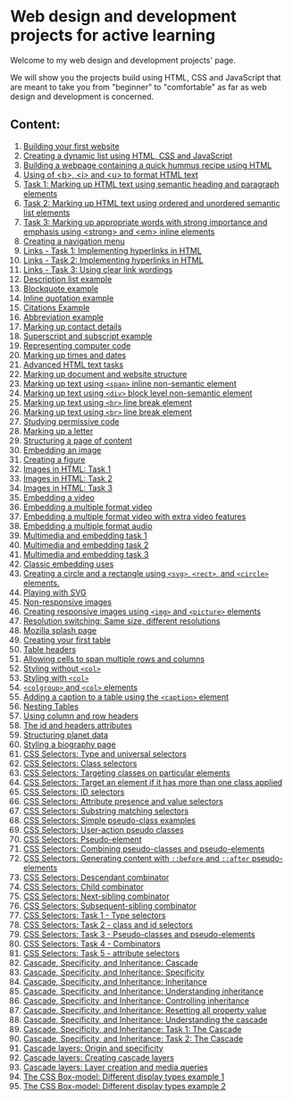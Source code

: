 # Web design and development projects for active learning

Welcome to my web design and development projects' page. 

We will show you the projects build using HTML, CSS and JavaScript that are meant to take you from "beginner" to "comfortable" as far as web design and development is concerned. 

## Content:
<ol>
  <li><a href="https://github.com/olumpeter/web-projects/tree/main/1-test-site">
        Building your first website</a></li>
  <li><a href="https://github.com/olumpeter/web-projects/tree/main/2-dynamic-list">
        Creating a dynamic list using HTML, CSS and JavaScript</a></li>
  <li><a href="https://github.com/olumpeter/web-projects/tree/main/3-quick-hummus-recipe">
        Building a webpage containing a quick hummus recipe using HTML</a></li>
  <li><a href="https://github.com/olumpeter/web-projects/tree/main/4-bold-italic-underline">
        Using of &lt;b&gt;, &lt;i&gt; and &lt;u&gt; to format HTML text</a></li>
  <li><a href="https://github.com/olumpeter/web-projects/tree/main/5-task-1-headings-paragraphs">
        Task 1: Marking up HTML text using semantic heading and paragraph elements</a></li>
  <li><a href="https://github.com/olumpeter/web-projects/tree/main/6-task-2-lists-headings-paragraphs">
        Task 2: Marking up HTML text using ordered and unordered semantic list elements</a></li>
  <li><a href="https://github.com/olumpeter/web-projects/tree/main/7-task-3-emphasis-importance">
        Task 3: Marking up appropriate words with strong importance and emphasis using &lt;strong&gt; and &lt;em&gt; inline elements</a></li>
  <li><a href="https://github.com/olumpeter/web-projects/tree/main/8-navigation-menu">
        Creating a navigation menu</a></li>
  <li><a href="https://github.com/olumpeter/web-projects/tree/main/9-links-task-1-whales">
        Links - Task 1: Implementing hyperlinks in HTML</a></li>
  <li><a href="https://github.com/olumpeter/web-projects/tree/main/10-links-task-2-relative-absolute-paths-document-fragments">
        Links - Task 2: Implementing hyperlinks in HTML</a></li>
  <li><a href="https://github.com/olumpeter/web-projects/tree/main/11-links-task-3-good-link-text">
        Links - Task 3: Using clear link wordings</a></li>
  <li><a href="https://github.com/olumpeter/web-projects/tree/main/12-description-list-example">
        Description list example</a></li>
  <li><a href="https://github.com/olumpeter/web-projects/tree/main/13-blockquote-example">
        Blockquote example</a></li>
  <li><a href="https://github.com/olumpeter/web-projects/tree/main/14-inline-quotation-example">
        Inline quotation example</a></li>
  <li><a href="https://github.com/olumpeter/web-projects/tree/main/15-citations-example">
        Citations Example</a></li>
  <li><a href="https://github.com/olumpeter/web-projects/tree/main/16-abbreviation-example">
        Abbreviation example</a></li>
  <li><a href="https://github.com/olumpeter/web-projects/tree/main/17-contact-details-example">
        Marking up contact details</a></li>
  <li><a href="https://github.com/olumpeter/web-projects/tree/main/18-superscript-and-subscript">
        Superscript and subscript example</a></li>
  <li><a href="https://github.com/olumpeter/web-projects/tree/main/19-representing-computer-code">
        Representing computer code</a></li>
  <li><a href="https://github.com/olumpeter/web-projects/tree/main/20-times-and-dates">
        Marking up times and dates</a></li>
  <li><a href="https://github.com/olumpeter/web-projects/tree/main/21-Advanced-HTML-text-tasks">
        Advanced HTML text tasks</a></li>
  <li><a href="https://github.com/olumpeter/web-projects/tree/main/22-HTML-for-structuring-content">
        Marking up document and website structure</a></li>
  <li><a href="https://github.com/olumpeter/web-projects/tree/main/23-non-semanic-wrappers/span">
        Marking up text using <code>&lt;span&gt;</code> inline non-semantic element</a></li>
  <li><a href="https://github.com/olumpeter/web-projects/tree/main/23-non-semanic-wrappers/div">
        Marking up text using <code>&lt;div&gt;</code> block level non-semantic element</a></li>
  <li><a href="https://github.com/olumpeter/web-projects/tree/main/24-line-breaks-and-horizontal-rules/line-break-element">
        Marking up text using <code>&lt;br&gt;</code> line break element</a></li>
  <li><a href="https://github.com/olumpeter/web-projects/tree/main/24-line-breaks-and-horizontal-rules/thematic-break-element">
        Marking up text using <code>&lt;br&gt;</code> line break element</a></li>
  <li><a href="https://github.com/olumpeter/web-projects/tree/main/25-studying-permissive-code">
        Studying permissive code</li>
  <li><a href="https://github.com/olumpeter/web-projects/tree/main/26-marking-up-a-letter">
        Marking up a letter</li>
  <li><a href="https://github.com/olumpeter/web-projects/tree/main/27-structuring-a-page-of-content">
        Structuring a page of content</li>
  <li><a href="https://github.com/olumpeter/web-projects/tree/main/28-embedding-an-image">
        Embedding an image</li>
  <li><a href="https://github.com/olumpeter/web-projects/tree/main/29-creating-a-figure">
        Creating a figure</li>
  <li><a href="https://github.com/olumpeter/web-projects/tree/main/30-images-in-html/Task-1">
        Images in HTML: Task 1</li>
  <li><a href="https://github.com/olumpeter/web-projects/tree/main/30-images-in-html/Task-2">
        Images in HTML: Task 2</li>
  <li><a href="https://github.com/olumpeter/web-projects/tree/main/30-images-in-html/Task-3">
        Images in HTML: Task 3</li>
  <li><a href="https://github.com/olumpeter/web-projects/tree/main/31-embedding-a-video/Task-3">
        Embedding a video</li>
  <li><a href="https://github.com/olumpeter/web-projects/tree/main/32-embedding-a-multiple-format-video">
        Embedding a multiple format video</li>
  <li><a href="https://github.com/olumpeter/web-projects/tree/main/33-embedding-a-multiple-format-video-with-extra-video-features">
        Embedding a multiple format video with extra video features</li>
  <li><a href="https://github.com/olumpeter/web-projects/tree/main/34-embedding-a-multiple-format-audio">
        Embedding a multiple format audio</li>
  <li><a href="https://github.com/olumpeter/web-projects/tree/main/35-multimedia-and-embedding-tasks/task-1">
        Multimedia and embedding task 1</li>
  <li><a href="https://github.com/olumpeter/web-projects/tree/main/35-multimedia-and-embedding-tasks/task-2">
        Multimedia and embedding task 2</li>
  <li><a href="https://github.com/olumpeter/web-projects/tree/main/35-multimedia-and-embedding-tasks/task-3">
        Multimedia and embedding task 3</li>
  <li><a href="https://github.com/olumpeter/web-projects/tree/main/36-classic-embedding-uses">
        Classic embedding uses</li>
  <li><a href="https://github.com/olumpeter/web-projects/tree/main/37-creates-a-circle-and-a-rectangle">
        Creating a circle and a rectangle using <code>&lt;svg&gt;</code>, <code>&lt;rect&gt;</code>, and  <code>&lt;circle&gt;</code> elements.</li>
  <li><a href="https://github.com/olumpeter/web-projects/tree/main/38-playing-with-svg">
        Playing with SVG</li>
  <li><a href="https://github.com/olumpeter/web-projects/tree/main/39-non-responsive-images">
        Non-responsive images</li>
  <li><a href="https://github.com/olumpeter/web-projects/tree/main/40-responsive-images">
        Creating responsive images  using <code>&lt;img&gt;</code> and <code>&lt;picture&gt;</code> elements</li>
  <li><a href="https://github.com/olumpeter/web-projects/tree/main/41-resolution-switching-images">
        Resolution switching: Same size, different resolutions</li>
  <li><a href="https://github.com/olumpeter/web-projects/tree/main/42-mozilla-splash-page">
        Mozilla splash page</li>
  <li><a href="https://github.com/olumpeter/web-projects/tree/main/43-creating-your-first-table">
        Creating your first table</li>
  <li><a href="https://github.com/olumpeter/web-projects/tree/main/44-table-headers">
        Table headers</li>
  <li><a href="https://github.com/olumpeter/web-projects/tree/main/45-allowing-cells-to-span-multiple-rows-and-columns">
        Allowing cells to span multiple rows and columns</li>
  <li><a href="https://github.com/olumpeter/web-projects/tree/main/46-styling-without-col-element">
        Styling without <code>&lt;col&gt;</code></li>
  <li><a href="https://github.com/olumpeter/web-projects/tree/main/47-styling-with-col-element">
        Styling with <code>&lt;col&gt;</code></li>
  <li><a href="https://github.com/olumpeter/web-projects/tree/main/48-colgroup-and-col">
        <code>&lt;colgroup&gt;</code> and <code>&lt;col&gt;</code> elements</li>
  <li><a href="https://github.com/olumpeter/web-projects/tree/main/49-adding-a-caption-to-a-table">
        Adding a caption to a table using the <code>&lt;caption&gt;</code> element</li>
  <li><a href="https://github.com/olumpeter/web-projects/tree/main/51-nesting-tables">
        Nesting Tables</li>
  <li><a href="https://github.com/olumpeter/web-projects/tree/main/52-using-column-and-row-headers">
        Using column and row headers</li>
  <li><a href="https://github.com/olumpeter/web-projects/tree/main/53-the-id-and-headers-attributes">
        The id and headers attributes</li>
  <li><a href="https://github.com/olumpeter/web-projects/tree/main/54-structuring-planet-data">
        Structuring planet data</li>
  <li><a href="https://github.com/olumpeter/web-projects/tree/main/55-styling-a-biography-page">
        Styling a biography page</li>
  <li><a href="https://github.com/olumpeter/web-projects/tree/main/56-css-selectors/1-type-and-universal">
        CSS Selectors: Type and universal selectors</li>
  <li><a href="https://github.com/olumpeter/web-projects/tree/main/56-css-selectors/2a-class">
        CSS Selectors: Class selectors</li>
  <li><a href="https://github.com/olumpeter/web-projects/tree/main/56-css-selectors/2b-targeting-classes-on-particular-elements">
        CSS Selectors: Targeting classes on particular elements</li>
  <li><a href="https://github.com/olumpeter/web-projects/tree/main/56-css-selectors/2c-targetting-an-element-if-it-has-more-than-one-class-applied">
        CSS Selectors: Target an element if it has more than one class applied</li>
  <li><a href="https://github.com/olumpeter/web-projects/tree/main/56-css-selectors/2c-targetting-an-element-if-it-has-more-than-one-class-applied">
        CSS Selectors: ID selectors</li>
  <li><a href="https://github.com/olumpeter/web-projects/tree/main/56-css-selectors/5a-presence-and-value-selectors">
        CSS Selectors: Attribute presence and value selectors</li>
  <li><a href="https://github.com/olumpeter/web-projects/tree/main/56-css-selectors/5b-substring-matching-selectors">
        CSS Selectors: Substring matching selectors</li>
  <li><a href="https://github.com/olumpeter/web-projects/tree/main/56-css-selectors/6a-simple-pseudo-class-example">
        CSS Selectors: Simple pseudo-class examples</li>
  <li><a href="https://github.com/olumpeter/web-projects/tree/main/56-css-selectors/6a-simple-pseudo-class-example">
        CSS Selectors: User-action pseudo classes</li>
  <li><a href="https://github.com/olumpeter/web-projects/tree/main/56-css-selectors/7a-pseudo-elements">
        CSS Selectors: Pseudo-element</li>
  <li><a href="https://github.com/olumpeter/web-projects/tree/main/56-css-selectors/7b-combining-pseudo-classes-and-pseudo-elements">
        CSS Selectors: Combining pseudo-classes and pseudo-elements</li>
  <li><a href="https://github.com/olumpeter/web-projects/tree/main/56-css-selectors/7c-generating-content-with-before-and-after-pseudo-elements">
        CSS Selectors: Generating content with <code>::before</code> and <code>::after</code> pseudo-elements</li>
  <li><a href="https://github.com/olumpeter/web-projects/tree/main/56-css-selectors/8a-descendant-combinator">
        CSS Selectors: Descendant combinator</li>
  <li><a href="https://github.com/olumpeter/web-projects/tree/main/56-css-selectors/8b-child-combinator">
        CSS Selectors: Child combinator</li>
  <li><a href="https://github.com/olumpeter/web-projects/tree/main/56-css-selectors/8c-next-sibling-combinator">
        CSS Selectors: Next-sibling combinator</li>
  <li><a href="https://github.com/olumpeter/web-projects/tree/main/56-css-selectors/8d-subsequent-sibling-combinator">
        CSS Selectors: Subsequent-sibling combinator</li>
  <li><a href="https://github.com/olumpeter/web-projects/tree/main/56-css-selectors/task-1-type-selectors">
        CSS Selectors: Task 1 - Type selectors</li>
  <li><a href="https://github.com/olumpeter/web-projects/tree/main/56-css-selectors/task-2-class-and-id-selectors">
        CSS Selectors: Task 2 - class and id selectors</li>
  <li><a href="https://github.com/olumpeter/web-projects/tree/main/56-css-selectors/task-3-pseudo-classes-and-pseudo-elements">
        CSS Selectors: Task 3 - Pseudo-classes and pseudo-elements</li>
  <li><a href="https://github.com/olumpeter/web-projects/tree/main/56-css-selectors/task-4-combinators">
        CSS Selectors: Task 4 - Combinators</li>
  <li><a href="https://github.com/olumpeter/web-projects/tree/main/56-css-selectors/task-5-attribute-selectors">
        CSS Selectors: Task 5 - attribute selectors</li>
  <li><a href="https://github.com/olumpeter/web-projects/tree/main/57-cascade-specificity-and-inheritance/57a-cascade">
        Cascade, Specificity, and Inheritance: Cascade</li>
  <li><a href="https://github.com/olumpeter/web-projects/tree/main/57-cascade-specificity-and-inheritance/57b-specificity">
        Cascade, Specificity, and Inheritance: Specificity</li>
  <li><a href="https://github.com/olumpeter/web-projects/tree/main/57-cascade-specificity-and-inheritance/57c-inheritance">
        Cascade, Specificity, and Inheritance: Inheritance</li>
  <li><a href="https://github.com/olumpeter/web-projects/tree/main/57-cascade-specificity-and-inheritance/57d-understanding-inheritance">
        Cascade, Specificity, and Inheritance: Understanding inheritance</li>
  <li><a href="https://github.com/olumpeter/web-projects/tree/main/57-cascade-specificity-and-inheritance/57e-controlling-inheritance">
        Cascade, Specificity, and Inheritance: Controlling inheritance</li>
  <li><a href="https://github.com/olumpeter/web-projects/tree/main/57-cascade-specificity-and-inheritance/57f-resetting-all-property-values">
        Cascade, Specificity, and Inheritance: Resetting all property value</li>
  <li><a href="https://github.com/olumpeter/web-projects/tree/main/57-cascade-specificity-and-inheritance/57g-understanding-the-cascade">
        Cascade, Specificity, and Inheritance: Understanding the cascade</li>
  <li><a href="https://github.com/olumpeter/web-projects/tree/main/57-cascade-specificity-and-inheritance/57h-the-cascade-task-1">
        Cascade, Specificity, and Inheritance: Task 1: The Cascade</li>
  <li><a href="https://github.com/olumpeter/web-projects/tree/main/57-cascade-specificity-and-inheritance/57i-the-cascade-task-2">
        Cascade, Specificity, and Inheritance: Task 2: The Cascade</li>
  <li><a href="https://github.com/olumpeter/web-projects/tree/main/58-cascade-layers/58a-origin-and-specificity">
        Cascade layers: Origin and specificity</li>
  <li><a href="https://github.com/olumpeter/web-projects/tree/main/58-cascade-layers/58b-creating-cascade-layers">
        Cascade layers: Creating cascade layers</li>
  <li><a href="https://github.com/olumpeter/web-projects/tree/main/58-cascade-layers/58c-layer-creation-and-media-queries">
        Cascade layers: Layer creation and media queries</li>
  <li><a href="https://github.com/olumpeter/web-projects/tree/main/59-the-css-box-model/59a-examples-of-different-display-types/example-1">
        The CSS Box-model: Different display types example 1</li>
  <li><a href="https://github.com/olumpeter/web-projects/tree/main/59-the-css-box-model/59a-examples-of-different-display-types/example-2">
        The CSS Box-model: Different display types example 2</li>
</ol>
